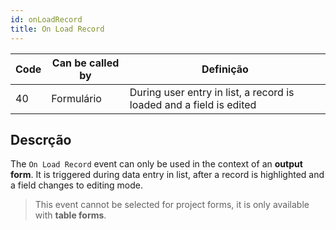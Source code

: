 ```yaml
---
id: onLoadRecord
title: On Load Record
---
```


| Code | Can be called by | Definição                                                           |
| ---- | ---------------- | ------------------------------------------------------------------- |
| 40   | Formulário       | During user entry in list, a record is loaded and a field is edited |


## Descrção

The `On Load Record` event can only be used in the context of an **output form**. It is triggered during data entry in list, after a record is highlighted and a field changes to editing mode.

> This event cannot be selected for project forms, it is only available with **table forms**.



